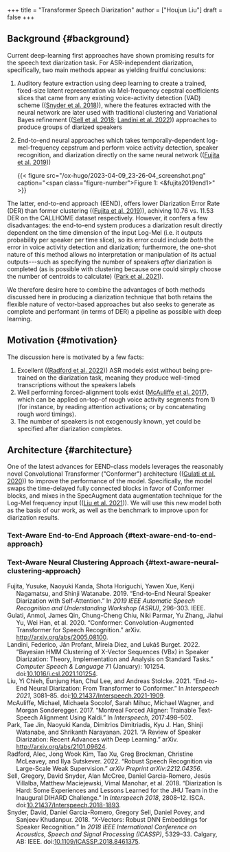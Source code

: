+++
title = "Transformer Speech Diarization"
author = ["Houjun Liu"]
draft = false
+++

## Background {#background}

Current deep-learning first approaches have shown promising results for the speech text diarization task. For ASR-independent diarization, specifically, two main methods appear as yielding fruitful conclusions:

1.  Auditory feature extraction using deep learning to create a trained, fixed-size latent representation via Mel-frequency cepstral coefficients slices that came from any existing voice-activity detection (VAD) scheme ((<a href="#citeproc_bib_item_9">Snyder et al. 2018</a>)), where the features extracted with the neural network are later used with traditional clustering and Variational Bayes refinement ((<a href="#citeproc_bib_item_8">Sell et al. 2018</a>; <a href="#citeproc_bib_item_3">Landini et al. 2022</a>)) approaches to produce groups of diarized speakers
2.  End-to-end neural approaches which takes temporally-dependent log-mel-frequency cepstrum and perform voice activity detection, speaker recognition, and diarization directly on the same neural network ((<a href="#citeproc_bib_item_1">Fujita et al. 2019</a>))

    {{< figure src="/ox-hugo/2023-04-09_23-26-04_screenshot.png" caption="<span class=\"figure-number\">Figure 1: </span><&fujita2019end1>" >}}

The latter, end-to-end approach (EEND), offers lower Diarization Error Rate (DER) than former clustering ((<a href="#citeproc_bib_item_1">Fujita et al. 2019</a>)), achiving 10.76 vs. 11.53 DER on the CALLHOME dataset respectively. However, it confers a few disadvantages: the end-to-end system produces a diarization result directly dependent on the time dimension of the input Log-Mel (i.e. it outputs probability per speaker per time slice), so its error could include _both_ the error in voice activity detection and diarization; furthermore, the one-shot nature of this method allows no interpretation or manipulation of its actual outputs---such as specifying the number of speakers _after_ diarization is completed (as is possible with clustering because one could simply choose the number of centroids to calculate) (<a href="#citeproc_bib_item_6">Park et al. 2021</a>).

We therefore desire here to combine the advantages of both methods discussed here in producing a diarization technique that both retains the flexible nature of vector-based approaches but also seeks to generate as complete and performant (in terms of DER) a pipeline as possible with deep learning.


## Motivation {#motivation}

The discussion here is motivated by a few facts:

1.  Excellent ((<a href="#citeproc_bib_item_7">Radford et al. 2022</a>)) ASR models exist without being pre-trained on the diarization task, meaning they produce well-timed transcriptions without the speakers labels
2.  Well performing forced-alignment tools exist (<a href="#citeproc_bib_item_5">McAuliffe et al. 2017</a>), which can be applied on-top-of rough voice activity segments from 1) (for instance, by reading attention activations; or by concatenating rough word timings).
3.  The number of speakers is not exogenously known, yet could be specified after diarization completes.


## Architecture {#architecture}

One of the latest advances for EEND-class models leverages the reasonably novel Convolutional Transformer ("Conformer") architecture ((<a href="#citeproc_bib_item_2">Gulati et al. 2020</a>)) to improve the performance of the model. Specifically, the model swaps the time-delayed fully connected blocks in favor of Conformer blocks, and mixes in the SpecAugment data augmentation technique for the Log-Mel frequency input ((<a href="#citeproc_bib_item_4">Liu et al. 2021</a>)). We will use this new model both as the basis of our work, as well as the benchmark to improve upon for diarization results.


### Text-Aware End-to-End Approach {#text-aware-end-to-end-approach}


### Text-Aware Neural Clustering Approach {#text-aware-neural-clustering-approach}



<style>.csl-entry{text-indent: -1.5em; margin-left: 1.5em;}</style><div class="csl-bib-body">
  <div class="csl-entry"><a id="citeproc_bib_item_1"></a>Fujita, Yusuke, Naoyuki Kanda, Shota Horiguchi, Yawen Xue, Kenji Nagamatsu, and Shinji Watanabe. 2019. “End-to-End Neural Speaker Diarization with Self-Attention.” In <i>2019 IEEE Automatic Speech Recognition and Understanding Workshop (ASRU)</i>, 296–303. IEEE.</div>
  <div class="csl-entry"><a id="citeproc_bib_item_2"></a>Gulati, Anmol, James Qin, Chung-Cheng Chiu, Niki Parmar, Yu Zhang, Jiahui Yu, Wei Han, et al. 2020. “Conformer: Convolution-Augmented Transformer for Speech Recognition.” arXiv. <a href="http://arxiv.org/abs/2005.08100">http://arxiv.org/abs/2005.08100</a>.</div>
  <div class="csl-entry"><a id="citeproc_bib_item_3"></a>Landini, Federico, Ján Profant, Mireia Diez, and Lukáš Burget. 2022. “Bayesian HMM Clustering of X-Vector Sequences (VBx) in Speaker Diarization: Theory, Implementation and Analysis on Standard Tasks.” <i>Computer Speech &#38; Language</i> 71 (January): 101254. doi:<a href="https://doi.org/10.1016/j.csl.2021.101254">10.1016/j.csl.2021.101254</a>.</div>
  <div class="csl-entry"><a id="citeproc_bib_item_4"></a>Liu, Yi Chieh, Eunjung Han, Chul Lee, and Andreas Stolcke. 2021. “End-to-End Neural Diarization: From Transformer to Conformer.” In <i>Interspeech 2021</i>, 3081–85. doi:<a href="https://doi.org/10.21437/Interspeech.2021-1909">10.21437/Interspeech.2021-1909</a>.</div>
  <div class="csl-entry"><a id="citeproc_bib_item_5"></a>McAuliffe, Michael, Michaela Socolof, Sarah Mihuc, Michael Wagner, and Morgan Sonderegger. 2017. “Montreal Forced Aligner: Trainable Text-Speech Alignment Using Kaldi.” In <i>Interspeech</i>, 2017:498–502.</div>
  <div class="csl-entry"><a id="citeproc_bib_item_6"></a>Park, Tae Jin, Naoyuki Kanda, Dimitrios Dimitriadis, Kyu J. Han, Shinji Watanabe, and Shrikanth Narayanan. 2021. “A Review of Speaker Diarization: Recent Advances with Deep Learning.” arXiv. <a href="http://arxiv.org/abs/2101.09624">http://arxiv.org/abs/2101.09624</a>.</div>
  <div class="csl-entry"><a id="citeproc_bib_item_7"></a>Radford, Alec, Jong Wook Kim, Tao Xu, Greg Brockman, Christine McLeavey, and Ilya Sutskever. 2022. “Robust Speech Recognition via Large-Scale Weak Supervision.” <i>arXiv Preprint arXiv:2212.04356</i>.</div>
  <div class="csl-entry"><a id="citeproc_bib_item_8"></a>Sell, Gregory, David Snyder, Alan McCree, Daniel Garcia-Romero, Jesús Villalba, Matthew Maciejewski, Vimal Manohar, et al. 2018. “Diarization Is Hard: Some Experiences and Lessons Learned for the JHU Team in the Inaugural DIHARD Challenge.” In <i>Interspeech 2018</i>, 2808–12. ISCA. doi:<a href="https://doi.org/10.21437/Interspeech.2018-1893">10.21437/Interspeech.2018-1893</a>.</div>
  <div class="csl-entry"><a id="citeproc_bib_item_9"></a>Snyder, David, Daniel Garcia-Romero, Gregory Sell, Daniel Povey, and Sanjeev Khudanpur. 2018. “X-Vectors: Robust DNN Embeddings for Speaker Recognition.” In <i>2018 IEEE International Conference on Acoustics, Speech and Signal Processing (ICASSP)</i>, 5329–33. Calgary, AB: IEEE. doi:<a href="https://doi.org/10.1109/ICASSP.2018.8461375">10.1109/ICASSP.2018.8461375</a>.</div>
</div>
